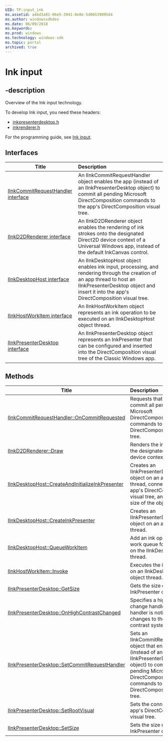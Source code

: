 ```yaml
---
UID: TP:input_ink
ms.assetid: a4bd3a81-06e5-3941-8e8e-5d06539095d4
ms.author: windowssdkdev
ms.date: 06/09/2018
ms.keywords: 
ms.prod: windows
ms.technology: windows-sdk
ms.topic: portal
archived: true
---
```


# Ink input

## -description

Overview of the Ink input technology.

To develop Ink input, you need these headers:

 * [inkpresenterdesktop.h](../inkpresenterdesktop/index.md)
 * [inkrenderer.h](../inkrenderer/index.md)

For the programming guide, see [Ink input](/previous-versions/windows/desktop/input_ink).

## Interfaces

| Title   | Description   |
| ---- |:---- |
| [IInkCommitRequestHandler interface](..\inkpresenterdesktop\nn-inkpresenterdesktop-iinkcommitrequesthandler.md) | An IInkCommitRequestHandler object enables the app (instead of an IInkPresenterDesktop object) to commit all pending Microsoft DirectComposition commands to the app's DirectComposition visual tree. |
| [IInkD2DRenderer interface](..\inkrenderer\nn-inkrenderer-iinkd2drenderer.md) | An IInkD2DRenderer object enables the rendering of ink strokes onto the designated Direct2D device context of a Universal Windows app, instead of the default InkCanvas control. |
| [IInkDesktopHost interface](..\inkpresenterdesktop\nn-inkpresenterdesktop-iinkdesktophost.md) | An IInkDesktopHost object enables ink input, processing, and rendering through the creation of an app thread to host an IInkPresenterDesktop object and insert it into the app's DirectComposition visual tree. |
| [IInkHostWorkItem interface](..\inkpresenterdesktop\nn-inkpresenterdesktop-iinkhostworkitem.md) | An IInkHostWorkItem object represents an ink operation to be executed on an IInkDesktopHost object thread. |
| [IInkPresenterDesktop interface](..\inkpresenterdesktop\nn-inkpresenterdesktop-iinkpresenterdesktop.md) | An IInkPresenterDesktop object represents an InkPresenter that can be configured and inserted into the DirectComposition visual tree of the Classic Windows app. |

## Methods

| Title   | Description   |
| ---- |:---- |
| [IInkCommitRequestHandler::OnCommitRequested](..\inkpresenterdesktop\nf-inkpresenterdesktop-iinkcommitrequesthandler-oncommitrequested.md) | Requests that the app commit all pending Microsoft DirectComposition commands to the app's DirectComposition visual tree. |
| [IInkD2DRenderer::Draw](..\inkrenderer\nf-inkrenderer-iinkd2drenderer-draw.md) | Renders the ink stroke to the designated Direct2D device context of the app. |
| [IInkDesktopHost::CreateAndInitializeInkPresenter](..\inkpresenterdesktop\nf-inkpresenterdesktop-iinkdesktophost-createandinitializeinkpresenter.md) | Creates an IInkPresenterDesktop object on an application thread, connects it to the app's DirectComposition visual tree, and sets the size of the object. |
| [IInkDesktopHost::CreateInkPresenter](..\inkpresenterdesktop\nf-inkpresenterdesktop-iinkdesktophost-createinkpresenter.md) | Creates an IInkPresenterDesktop object on an application thread. |
| [IInkDesktopHost::QueueWorkItem](..\inkpresenterdesktop\nf-inkpresenterdesktop-iinkdesktophost-queueworkitem.md) | Add an ink operation to a work queue for execution on the IInkDesktopHost thread. |
| [IInkHostWorkItem::Invoke](..\inkpresenterdesktop\nf-inkpresenterdesktop-iinkhostworkitem-invoke.md) | Executes the ink operation on an IInkDesktopHost object thread. |
| [IInkPresenterDesktop::GetSize](..\inkpresenterdesktop\nf-inkpresenterdesktop-iinkpresenterdesktop-getsize.md) | Gets the size of the InkPresenter object. |
| [IInkPresenterDesktop::OnHighContrastChanged](..\inkpresenterdesktop\nf-inkpresenterdesktop-iinkpresenterdesktop-onhighcontrastchanged.md) | Specifies a high contrast change handler. This handler is notified of changes to the high contrast system settings. |
| [IInkPresenterDesktop::SetCommitRequestHandler](..\inkpresenterdesktop\nf-inkpresenterdesktop-iinkpresenterdesktop-setcommitrequesthandler.md) | Sets an IInkCommitRequestHandler object that enables the app (instead of an IInkPresenterDesktop object) to commit all pending Microsoft DirectComposition commands to the app's DirectComposition visual tree. |
| [IInkPresenterDesktop::SetRootVisual](..\inkpresenterdesktop\nf-inkpresenterdesktop-iinkpresenterdesktop-setrootvisual.md) | Sets the connection to the app's DirectComposition visual tree. |
| [IInkPresenterDesktop::SetSize](..\inkpresenterdesktop\nf-inkpresenterdesktop-iinkpresenterdesktop-setsize.md) | Sets the size of the InkPresenter object. |
